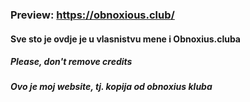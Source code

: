 ### Preview: https://obnoxious.club/
#### Sve sto je ovdje je u vlasnistvu mene i Obnoxius.cluba
##### Please, don't remove credits
##### Ovo je moj website, tj. kopija od obnoxius kluba
